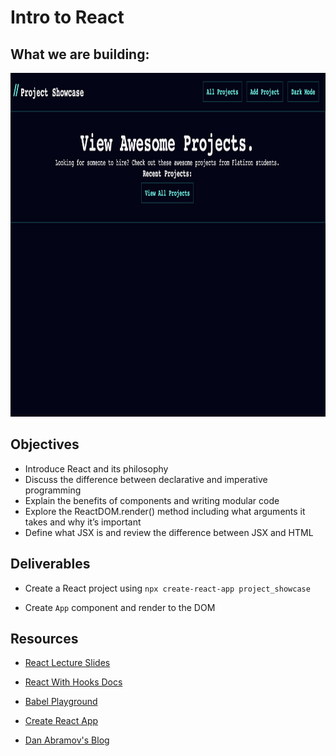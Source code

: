 # Intro to React

## What we are building:

<p align="center">
    <img src="../assets/projectshowcasefinal.png" width="950" height="550">
</p>

## Objectives

- Introduce React and its philosophy
- Discuss the difference between declarative and imperative programming
- Explain the benefits of components and writing modular code
- Explore the ReactDOM.render() method including what arguments it takes and why it’s important
- Define what JSX is and review the difference between JSX and HTML

## Deliverables

- Create a React project using `npx create-react-app project_showcase`

- Create `App` component and render to the DOM

## Resources

- [React Lecture Slides](https://01-intro-to-react-slides.netlify.app/)

- [React With Hooks Docs](https://intro-react-slides.netlify.app/)

- [Babel Playground](https://babeljs.io/repl#?browsers=defaults%2C%20not%20ie%2011%2C%20not%20ie_mob%2011&build=&builtIns=false&corejs=3.6&spec=false&loose=false&code_lz=Q&debug=false&forceAllTransforms=false&shippedProposals=false&circleciRepo=&evaluate=false&fileSize=false&timeTravel=false&sourceType=module&lineWrap=true&presets=env%2Creact%2Cstage-2&prettier=false&targets=&version=7.15.2&externalPlugins=&assumptions=%7B%7D)

- [Create React App](https://create-react-app.dev/)

- [Dan Abramov's Blog](https://create-react-app.dev/)
